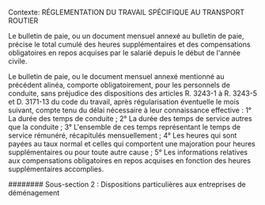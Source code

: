 Contexte: RÉGLEMENTATION DU TRAVAIL SPÉCIFIQUE AU TRANSPORT ROUTIER

Le bulletin de paie, ou un document mensuel annexé au bulletin de paie, précise le total cumulé des heures supplémentaires et des compensations obligatoires en repos acquises par le salarié depuis le début de l'année civile.

Le bulletin de paie, ou le document mensuel annexé mentionné au précédent alinéa, comporte obligatoirement, pour les personnels de conduite, sans préjudice des dispositions des articles R. 3243-1 à R. 3243-5 et D. 3171-13 du code du travail, après régularisation éventuelle le mois suivant, compte tenu du délai nécessaire à leur connaissance effective : 1° La durée des temps de conduite ; 2° La durée des temps de service autres que la conduite ; 3° L'ensemble de ces temps représentant le temps de service rémunéré, récapitulés mensuellement ; 4° Les heures qui sont payées au taux normal et celles qui comportent une majoration pour heures supplémentaires ou pour toute autre cause ; 5° Les informations relatives aux compensations obligatoires en repos acquises en fonction des heures supplémentaires accomplies.

######## Sous-section 2 : Dispositions particulières aux entreprises de déménagement